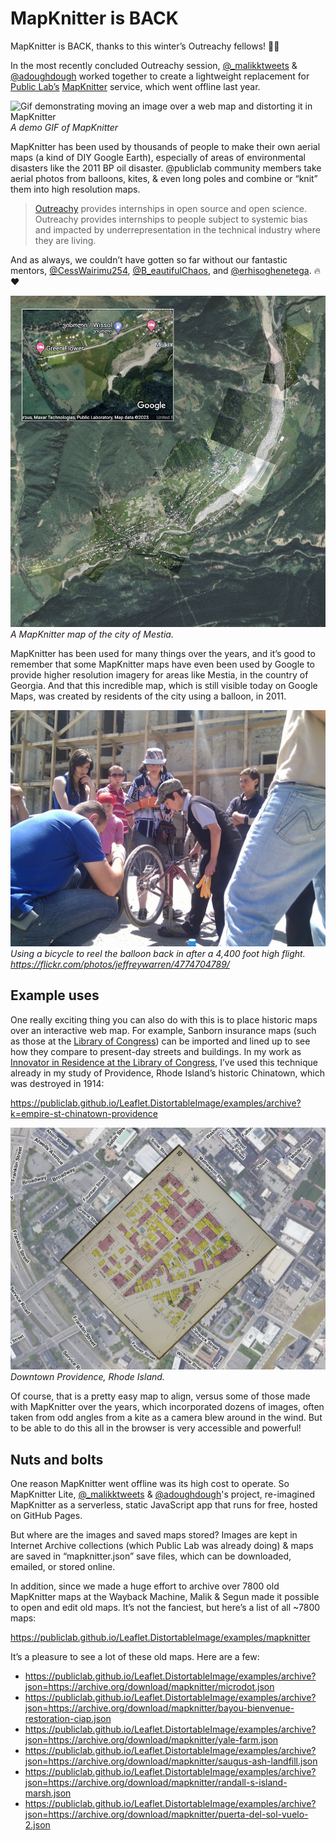 # MapKnitter is BACK 

MapKnitter is BACK, thanks to this winter’s Outreachy fellows! 👏🔥

In the most recently concluded Outreachy session, [@_malikktweets](https://twitter.com/_malikktweets) & [@adoughdough](https://twitter.com/adoughdough) worked together to create a lightweight replacement for [Public Lab’s](https://publiclab.org) [MapKnitter](https://mapknitter.org) service, which went offline last year. 

![Gif demonstrating moving an image over a web map and distorting it in MapKnitter](mk-demo.gif)
_A demo GIF of MapKnitter_

MapKnitter has been used by thousands of people to make their own aerial maps (a kind of DIY Google Earth), especially of areas of environmental disasters like the 2011 BP oil disaster. @publiclab community members take aerial photos from balloons, kites, & even long poles and combine or “knit” them into high resolution maps. 

> [Outreachy](https://outreachy.org) provides internships in open source and open science. Outreachy provides internships to people subject to systemic bias and impacted by underrepresentation in the technical industry where they are living.

And as always, we couldn’t have gotten so far without our fantastic mentors, [@CessWairimu254](https://twitter.com/CessWairimu254), [@B_eautifulChaos](https://twitter.com/B_eautifulChaos), and [@erhisoghenetega](https://twitter.com/erhisoghenetega). 🔥♥️

![Dozens of aerial photos overlaid on a web map of a river valley, with green trees and fields.](mestia.png)
_A MapKnitter map of the city of Mestia._

MapKnitter has been used for many things over the years, and it’s good to remember that some MapKnitter maps have even been used by Google to provide higher resolution imagery for areas like Mestia, in the country of Georgia. And that this incredible map, which is still visible today on Google Maps, was created by residents of the city using a balloon, in 2011. 

![A group of people (mostly kids) winding the pedals of an upside down bike, held against a reel of string.](mestia-bike.jpg)
_Using a bicycle to reel the balloon back in after a 4,400 foot high flight. https://flickr.com/photos/jeffreywarren/4774704789/_ 

## Example uses

One really exciting thing you can also do with this is to place historic maps over an interactive web map. For example, Sanborn insurance maps (such as those at the [Library of Congress](https://www.loc.gov/collections/sanborn-maps/about-this-collection/)) can be imported and lined up to see how they compare to present-day streets and buildings. In my work as [Innovator in Residence at the Library of Congress](https://blogs.loc.gov/thesignal/2023/01/introducing-seeing-lost-enclaves-with-innovator-in-residence-jeffrey-yoo-warren/), I’ve used this technique already in my study of Providence, Rhode Island’s historic Chinatown, which was destroyed in 1914:

https://publiclab.github.io/Leaflet.DistortableImage/examples/archive?k=empire-st-chinatown-providence 

![A historic insurance map, yellowing, overlaid on a satellite map of Provdience, RI.](sanborn.png)
_Downtown Providence, Rhode Island._

Of course, that is a pretty easy map to align, versus some of those made with MapKnitter over the years, which incorporated dozens of images, often taken from odd angles from a kite as a camera blew around in the wind. But to be able to do this all in the browser is very accessible and powerful!

## Nuts and bolts

One reason MapKnitter went offline was its high cost to operate. So MapKnitter Lite, [@_malikktweets](https://twitter.com/_malikktweets) & [@adoughdough](https://twitter.com/adoughdough)'s project, re-imagined MapKnitter as a serverless, static JavaScript app that runs for free, hosted on GitHub Pages. 

But where are the images and saved maps stored? Images are kept in Internet Archive collections (which Public Lab was already doing) & maps are saved in “mapknitter.json” save files, which can be downloaded, emailed, or stored online.

In addition, since we made a huge effort to archive over 7800 old MapKnitter maps at the Wayback Machine, Malik & Segun made it possible to open and edit old maps. It’s not the fanciest, but here’s a list of all ~7800 maps:

https://publiclab.github.io/Leaflet.DistortableImage/examples/mapknitter

It’s a pleasure to see a lot of these old maps. Here are a few:

- https://publiclab.github.io/Leaflet.DistortableImage/examples/archive?json=https://archive.org/download/mapknitter/microdot.json 
- https://publiclab.github.io/Leaflet.DistortableImage/examples/archive?json=https://archive.org/download/mapknitter/bayou-bienvenue-restoration-ciap.json 
- https://publiclab.github.io/Leaflet.DistortableImage/examples/archive?json=https://archive.org/download/mapknitter/yale-farm.json 
- https://publiclab.github.io/Leaflet.DistortableImage/examples/archive?json=https://archive.org/download/mapknitter/saugus-ash-landfill.json 
- https://publiclab.github.io/Leaflet.DistortableImage/examples/archive?json=https://archive.org/download/mapknitter/randall-s-island-marsh.json 
- https://publiclab.github.io/Leaflet.DistortableImage/examples/archive?json=https://archive.org/download/mapknitter/puerta-del-sol-vuelo-2.json 

